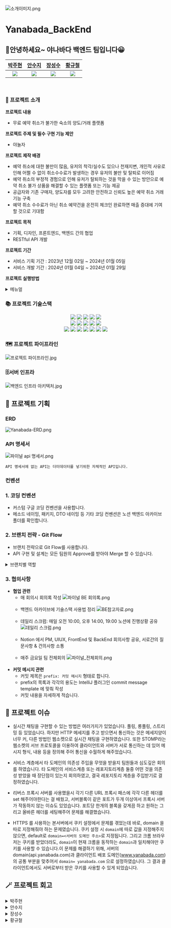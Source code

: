 ﻿![소개이미지.png](image%2F%EC%86%8C%EA%B0%9C%EC%9D%B4%EB%AF%B8%EC%A7%80.png)

# Yanabada_BackEnd
## 👋안녕하세요~ 야나바다 백엔드 팀입니다😀


|    [박주현](https://github.com/Programmer-may)    |       [안수지](https://github.com/deltawing71911)     |         [장성수](https://github.com/tjdtn0219)              |    [황규철](https://github.com/Hwang-Kyu-Cheol)      |
|:----------------------------------------------------------:|:----------------------------------------------------------:|:-----------------------:|:---------------------------------------------------------:|
| ![](https://avatars.githubusercontent.com/u/114227320?v=4) | ![](https://avatars.githubusercontent.com/u/137012201?v=4) | ![](https://avatars.githubusercontent.com/u/76704436?v=4) | ![](https://avatars.githubusercontent.com/u/67046364?v=4) |
<br>

### 🏨 프로젝트 소개
**프로젝트 내용**
 - 무료 예약 취소가 불가한 숙소의 양도/거래 플랫폼

**프로젝트 주제 및 필수 구현 기능 제안**
 - 야놀자

**프로젝트 제작 배경**
- 예약 취소에 대한 불만이 많음, 유저의 착각/실수도 있으나 천재지변, 개인적 사유로 인해 어쩔 수 없이 취소수수료가 발생하는 경우 유저의 불만 및 탈퇴로 이어짐
- 예약 취소의 부정적 경험으로 인해 유저가 탈퇴하는 것을 막을 수 있는 방안으로 예약 취소 불가 상품을 해결할 수 있는 플랫폼 또는 기능 제공
- 공급자와 기존 구매자, 양도자를 모두 고려한 안전하고 신뢰도 높은 예약 취소 거래 기능 구축
- 예약 취소 수수료가 아닌 취소 예약건을 온전히 체크인 완료하면 매출 증대에 기여할 것으로 기대함

**프로젝트 목적**
- 기획, 디자인, 프론트엔드, 백엔드 간의 협업
- RESTful API 개발

**프로젝트 기간**
- 서비스 기획 기간 : 2023년 12월 02일 ~ 2024년 01월 05일
- 서비스 개발 기간 : 2024년 01월 04일 ~ 2024년 01월 29일

**프로젝트 실행방법**

<details>
<summary>메뉴얼</summary>

### 배포 URL

**야나바다 홈페이지**

 - https://www.yanabada.com

**메인서버 배포 URL**

 - https://api.yanabada.com

**테스트 서버 배포 URL**
 - http://test.yanabada.com

**테스트 계정**
 - ID : test@naver.com
 - PW : password123!

### 로컬 실행환경 셋팅 

```shell
docker run -d -p 6379:6379 --name yanabada_redis redis
```

- 6379 포트로 Redis가 실행중이어야 프로젝트 로그인 기능이 정상 실행됩니다!

### 로컬 데이터베이스 H2 접속 경로

1. http://localhost:8080/h2-console 에 들어갑니다.
2. 아래 정보대로 입력 칸을 채우고 Connect를 누릅니다.

- Driver Class: org.h2.Driver
- JDBC URL: jdbc:h2:mem:testdb
- User Name: sa
- Password: (빈칸)

</details>

### 📚 프로젝트 기술스택
<div align=center> 
    <img src="https://img.shields.io/badge/java-007396?style=for-the-badge&logo=java&logoColor=white"> 
    <img src="https://img.shields.io/badge/gradle-02303A?style=for-the-badge&logo=gradle&logoColor=white">
    <img src="https://img.shields.io/badge/spring-6DB33F?style=for-the-badge&logo=spring&logoColor=white">
    <img src="https://img.shields.io/badge/SpringBoot-6DB33F?style=for-the-badge&logo=Springboot&logoColor=white">
    <img src="https://img.shields.io/badge/spring security-6DB33F?style=for-the-badge&logo=springsecurity&logoColor=white">
    <br>
    <img src="https://img.shields.io/badge/json web tokens-000000?style=for-the-badge&logo=jsonwebtokens&logoColor=white">
    <img src="https://img.shields.io/badge/junit5-25A162?style=for-the-badge&logo=junit5&logoColor=white">
    <img src="https://img.shields.io/badge/Spring data jpa-6DB33F?style=for-the-badge&logo=Databricks&logoColor=white">
    <img src="https://img.shields.io/badge/QueryDSL-0389CF?style=for-the-badge&logo=SingleStore&logoColor=white">
    <img src="https://img.shields.io/badge/Nginx-009639?style=for-the-badge&logo=nginx&logoColor=white">
    <br>
    <img src="https://img.shields.io/badge/redis-DC382D?style=for-the-badge&logo=redis&logoColor=white">
    <img src="https://img.shields.io/badge/Mysql-4479A1?style=for-the-badge&logo=mysql&logoColor=white">
    <img src="https://img.shields.io/badge/Docker-2496ED?style=for-the-badge&logo=docker&logoColor=white">
    <img src="https://img.shields.io/badge/amazon aws-232F3E?style=for-the-badge&logo=amazon aws&logoColor=white">
    <img src="https://img.shields.io/badge/github-181717?style=for-the-badge&logo=github&logoColor=white">
    <img src="https://img.shields.io/badge/github actions-2088FF?style=for-the-badge&logo=GitHubActions&logoColor=white">
    <img src="https://img.shields.io/badge/firebase-FFCA28?style=for-the-badge&logo=firebase&logoColor=white">
</div>

### 🗺️ 프로젝트 파이프라인
![프로젝트 파이프라인.jpg](image%2F%ED%94%84%EB%A1%9C%EC%A0%9D%ED%8A%B8%20%ED%8C%8C%EC%9D%B4%ED%94%84%EB%9D%BC%EC%9D%B8.jpg)

### 🗄️서버 인프라
![백엔드 인프라 아키텍처.jpg](image%2F%EB%B0%B1%EC%97%94%EB%93%9C%20%EC%9D%B8%ED%94%84%EB%9D%BC%20%EC%95%84%ED%82%A4%ED%85%8D%EC%B2%98.jpg)

## 📝 프로젝트 기획
### ERD
![Yanabada-ERD.png](image%2FYanabada-ERD.png)

### API 명세서
![파이널 api 명세서.png](image%2F%ED%8C%8C%EC%9D%B4%EB%84%90%20api%20%EB%AA%85%EC%84%B8%EC%84%9C.png)


```
API 명세서에 없는 API는 더미데이터를 넣기위한 자체적인 API입니다.
```
### 컨벤션

### 1. 코딩 컨벤션

- 커스텀 구글 코딩 컨벤션을 사용합니다.
- 메소드 네이밍, 패키지, DTO 네이밍 등 기타 코딩 컨벤션은 노션 백엔드 아카이브 폴더를 확인합니다.

### 2. 브랜치 전략 - Git Flow

- 브랜치 전략으로 Git Flow를 사용합니다.
- API 구현 및 설계는 모든 팀원의 Approve를 받아야 Merge 할 수 있습니다.

<details>
<summary>브랜치별 역할</summary>

### `feature/#`

- 실제 작업을 하는 브랜치
- 이슈 번호가 1이라면 feature/1로 만들면 됩니다.
- 'develop'을 베이스 브랜치로 하여 만들어야 합니다.
    - ( 브랜치 생성은 베이스 브랜치[ 체크아웃되어있는 브랜치 ]를 기준으로 만들어진다.)
- 작업이 완료되면 develop으로 Pull Request를 날립니다.
- 본인을 제외한 조원의 Approve를 모두 받았다면 Merge 합니다.

### `develop`

- 테스트 서버에 자동 배포되는 브랜치
- 다음 버전 개발을 위해 release으로 가기 전 기능 코드들을 모아두는 브랜치
- 작성한 기능이 잘 작동되는지 확인하고, release으로 PR 및 Merge를 하면 됩니다.
- develop으로 Merge 하고 나서 자동 배포된 테스트 서버에서 자신의 API가 정상 작동하는지 꼭 테스트해야 합니다.

### `release`

- 실제 서비스를 운영할 수 있는 메인 서버 자동 배포되는 브랜치
- release으로 Merge 하고 나서 자동 배포된 메인 서버에서 자신의 API가 정상 작동하는지 꼭 테스트해야 합니다.


### `main`

- 최종본을 갖는 브랜치
</details>

### 3. 협의사항

- **협업 관련**
    - 매 회의시 회의록 작성
  ![파이널 BE 회의록.png](image%2F%ED%8C%8C%EC%9D%B4%EB%84%90%20BE%20%ED%9A%8C%EC%9D%98%EB%A1%9D.png)
      <br><br>
    - 백엔드 아카이브에 기술스택 사용법 정리
  ![BE참고자료.png](image%2FBE%EC%B0%B8%EA%B3%A0%EC%9E%90%EB%A3%8C.png)
      <br><br>
    - 데일리 스크럼: 매일 오전 10:00, 오후 14:00, 19:00 노션에 진행상황 공유
      ![데일리 스크럼.png](image%2F%EB%8D%B0%EC%9D%BC%EB%A6%AC%20%EC%8A%A4%ED%81%AC%EB%9F%BC.png)
      <br><br>
    - Notion 에서 PM, UIUX, FrontEnd 및 BackEnd 회의사항 공유, 서로간의 질문사항 & 건의사항 소통
      <br><br>
    - 매주 금요일 팀 전체회의
  ![파이널_전체회의.png](image%2F%ED%8C%8C%EC%9D%B4%EB%84%90_%EC%A0%84%EC%B2%B4%ED%9A%8C%EC%9D%98.png)
        <br><br>
- **커밋 메시지 관련**
    - 커밋 제목은 `prefix: 커밋 메시지` 형태로 합니다.
    - prefix의 목록과 각각의 용도는 IntelliJ 플러그인 commit message template 에 맞춰 작성
    - 커밋 내용을 자세하게 적습니다.


## 🤔 프로젝트 이슈

 - 실시간 채팅을 구현할 수 있는 방법은 여러가지가 있었습니다. 풀링, 롱풀링, 스트리밍 등 있었습니다. 하지만 HTTP 메세지를 주고 받으면서 통신하는 것은 메세지양이 너무 커, 다른 방법인 웹소켓으로 실시간 채팅을 구현하였습니다. 또한 STOMP라는 웹소켓의 서브 프로토콜을 이용하여 클라이언트와 서버가 서로 통신하는 데 있어 메시지 형식, 내용 등을 정의해 주어 통신을 수월하게 해주었습니다.


 - 서비스 계층에서 타 도메인의 의존성 주입을 무엇을 받을지 팀원들과 심도깊은 회의를 하였습니다. 타 도메인의 서비스계층 또는 레포지토리계층 둘중 어떤 것을 의존성 받았을 때 장단점이 있는지 회의하였고, 결국 레포지토리 계층을 주입받기로 결정하였습니다.


 - 리버스 프록시 서버를 사용했을시 각기 다른 URL 프록시 패스에 각각 다른 헤더를 set 해주어야한다는 걸 배웠고, 서버블록이 같은 포트가 두개 이상여서 프록시 서버가 작동하지 않는 이슈도 있었습니다. 포트당 한개의 블록을 갖게끔 하고 원하는 그리고 올바른 헤더를 세팅해주어 문제를 해결했습니다.

 - HTTPS 를 사용하는 본서버에서 쿠키 설정에서 문제를 겪었는데 바로, domain 을 따로 지정해줘야 하는 문제였습니다. 쿠키 설정 시 `domain`에 따로 값을 지정해주지 않으면,
 default로  `domain=<서버의 도메인 주소>`로 지정됩니다. 그리고 크롬 브라우저는 쿠키를 받았더라도, `domain`이 현재 크롬을 동작하는 `domain`과 일치해야만 쿠키를 사용할 수 있습니다.이 문제를 해결하기 위해, 서버의 domain(api.yanabada.com)과 클라이언트 배포 도메인(www.yanabada.com)의 공통 부분을 맞추어서 `domain= yanabada.com` 으로 설정하였습니다. 
 그 결과 클라이언트에서도 서버로부터 받은 쿠키를 사용할 수 있게 되었습니다.




## 🪄 프로젝트 회고
 
<details>
<summary>박주현</summary>


취직하기 전에 4분야의 직무가 함께 하나의 프로젝트에서 협업해보는 소중한 경험이었습니다.

HTTP 프로토콜만 사용하는 REST API를 만들었는데, 채팅 도메인을 구현하면서 HTTP 이외의 다른 프로토콜을 사용한 API도 만들어보고 그게 실제로 정상 작동했을땐 매우 행복했습니다.

이번 프로젝트때 개인적인 목표로 3가지가 있었는데, 리버스 프록시 서버는 구현했지만 시간이 부족하여 무중단 배포와 Source - Replica Architecture를 도입해보지 못한게 아쉽습니다. 
하지만 개인적으로 공부는 하였기에 다음번엔 도입해볼 수 있는 자신감도 얻었습니다.

1달이 넘는 시간동안 함께 고생한 PM분들, 디자이너분, 프론트엔드분들 그리고 백엔드 팀원들에게 감사함을 표합니다.



</details>

<details>
<summary>안수지</summary>

하나의 서비스가 완성되기까지 일련의 과정을 경험할 수 있어 아주 좋았습니다. 특히 산업디자인에 종사했던 사람으로서 UX/UI 디자인이 구체적으로 어떤식으로 진행되는지 개발하면서 지켜보는건 아주 재밌는 경험이었습니다.
(물론 디자이너가 딱 한 분이셔서 본인은 괴로우셨겠지만...)

다만 구현했던 기능이 미니 때보다 한정적이었던 만큼 다양한 이슈에 대응하지 못했던 점은 다소 아쉬웠습니다. 아무래도 리뷰만 하는 것보다 직접 부딫혀보고 문제를 해결하는건 전혀 다른 문제니까요.
다음 프로젝트 때는 보다 더 성장한 상태로 더 기여도를 늘릴 수 있기를 기대합니다. 

5조의 마법사들 환상적이었습니다!! 

</details>

<details>
<summary>장성수</summary>

PM, 디자인, 프론트, 백엔드 등 4분야가 하나의 팀이 되어, 아이디어를 제품화하는 좋은 경험이었습니다.
개발자 입장에서 하나의 프로덕트가 탄생하기 전, 기획부터 와이어프레임까지 만들어지는 과정을 두 눈으로 지켜보았고, 기획에서 설계, 설계에서 개발까지 이어지는 정교한 과정들을 참여하는 좋은 계기가 되었습니다.

그 과정에서 기획자-개발자 간의 배려 깊은 의사소통의 중요성을 깨달았습닌다. 퀄리티 높은 기능이 탄생하는 과정에는 4분야가 독립적이지 않고, 같이 고민하고 논의해야만 한다는 것을 느끼게 해준 경험이었습니다.

</details>

<details>
<summary>황규철</summary>

서로 다른 4가지 분야의 사람들과 만나서 팀 프로젝트를 해볼 수 있었던 좋은 경험이었습니다.

개발을 모르는 분들과의 협업도 처음 진행해볼 수 있었는데, 이 때 이전에는 몰랐던 소통의 중요성을
깨닫게 되었습니다. 이전에는 개발자들과만 협업을 진행하다보니 당연하게 여겼던 부분들은 대수롭지
않게 넘겼었는데, 다른 분야의 사람들과 협업하면서 나에게는 당연하던 것이 남에게는 아닐 수 있구나
라는 것을 알게되었습니다. 협업에서 소통이란 '남의 입장에서 한번 더 생각해보기' 라는 것을 알게
된 좋은 경험이었습니다.
</details>




